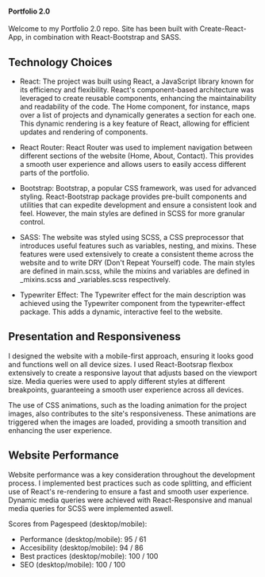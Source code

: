 #### Portfolio 2.0

Welcome to my Portfolio 2.0 repo. Site has been built with Create-React-App, in combination with React-Bootstrap and SASS. 

## Technology Choices

* React: The project was built using React, a JavaScript library known for its efficiency and flexibility. React's component-based architecture was leveraged to create reusable components, enhancing the maintainability and readability of the code. The Home component, for instance, maps over a list of projects and dynamically generates a section for each one. This dynamic rendering is a key feature of React, allowing for efficient updates and rendering of components.

* React Router: React Router was used to implement navigation between different sections of the website (Home, About, Contact). This provides a smooth user experience and allows users to easily access different parts of the portfolio.

* Bootstrap: Bootstrap, a popular CSS framework, was used for advanced styling. React-Bootstrap package provides pre-built components and utilities that can expedite development and ensure a consistent look and feel. However, the main styles are defined in SCSS for more granular control.

* SASS: The website was styled using SCSS, a CSS preprocessor that introduces useful features such as variables, nesting, and mixins. These features were used extensively to create a consistent theme across the website and to write DRY (Don't Repeat Yourself) code. The main styles are defined in main.scss, while the mixins and variables are defined in _mixins.scss and _variables.scss respectively.

* Typewriter Effect: The Typewriter effect for the main description was achieved using the Typewriter component from the typewriter-effect package. This adds a dynamic, interactive feel to the website.

## Presentation and Responsiveness

I designed the website with a mobile-first approach, ensuring it looks good and functions well on all device sizes. I used React-Bootsrap flexbox extensively to create a responsive layout that adjusts based on the viewport size. Media queries were used to apply different styles at different breakpoints, guaranteeing a smooth user experience across all devices.

The use of CSS animations, such as the loading animation for the project images, also contributes to the site's responsiveness. These animations are triggered when the images are loaded, providing a smooth transition and enhancing the user experience.

## Website Performance

Website performance was a key consideration throughout the development process. I implemented best practices such as code splitting, and efficient use of React's re-rendering to ensure a fast and smooth user experience. Dynamic media queries were achieved with React-Responsive and manual media queries for SCSS were implemented aswell. 

Scores from Pagespeed (desktop/mobile):

* Performance (desktop/mobile): 95 / 61
* Accesibility (desktop/mobile): 94 / 86
* Best practices (desktop/mobile): 100 / 100
* SEO (desktop/mobile): 100 / 100